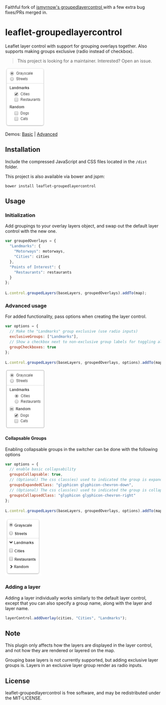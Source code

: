 Faithful fork of [ismyrnow's groupedlayercontrol ](https://github.com/ismyrnow/leaflet-groupedlayercontrol) with a few extra bug fixes/PRs merged in.

leaflet-groupedlayercontrol
===========================

Leaflet layer control with support for grouping overlays together.
Also supports making groups exclusive (radio instead of checkbox).

> This project is looking for a maintainer. Interested? Open an issue.

![preview](preview.png)

Demos: [Basic](http://ismyrnow.github.io/leaflet-groupedlayercontrol/example/basic.html) |
[Advanced](http://ismyrnow.github.io/leaflet-groupedlayercontrol/example/advanced.html)

## Installation

Include the compressed JavaScript and CSS files located in the `/dist` folder.

This project is also available via bower and jspm:

```
bower install leaflet-groupedlayercontrol
```

## Usage

### Initialization

Add groupings to your overlay layers object, and swap out the default layer
control with the new one.

```javascript
var groupedOverlays = {
  "Landmarks": {
    "Motorways": motorways,
    "Cities": cities
  },
  "Points of Interest": {
    "Restaurants": restaurants
  }
};

L.control.groupedLayers(baseLayers, groupedOverlays).addTo(map);
```

### Advanced usage

For added functionality, pass options when creating the layer control.

```javascript
var options = {
  // Make the "Landmarks" group exclusive (use radio inputs)
  exclusiveGroups: ["Landmarks"],
  // Show a checkbox next to non-exclusive group labels for toggling all
  groupCheckboxes: true
};

L.control.groupedLayers(baseLayers, groupedOverlays, options).addTo(map);
```

![advanced preview](preview-advanced.png)

#### Collapsable Groups

Enabling collapsable groups in the switcher can be done with the following options

```javascript
var options = {
  // enable basic collapsability
  groupsCollapsable: true,
  // (Optional) The css class(es) used to indicated the group is expanded
  groupsExpandedClass: "glyphicon glyphicon-chevron-down",
  // (Optional) The css class(es) used to indicated the group is collapsed
  groupsCollapsedClass: "glyphicon glyphicon-chevron-right"
};

L.control.groupedLayers(baseLayers, groupedOverlays, options).addTo(map);
```

![collapsable preview](preview-collapsable.png)

### Adding a layer

Adding a layer individually works similarly to the default layer control,
except that you can also specify a group name, along with the layer and layer name.

```javascript
layerControl.addOverlay(cities, "Cities", "Landmarks");
```

## Note

This plugin only affects how the layers are displayed in the layer control,
and not how they are rendered or layered on the map.

Grouping base layers is not currently supported, but adding exclusive layer
groups is. Layers in an exclusive layer group render as radio inputs.

## License

leaflet-groupedlayercontrol is free software, and may be redistributed under
the MIT-LICENSE.
